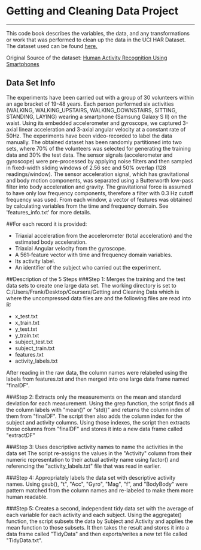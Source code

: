 # Getting and Cleaning Data Project
------------------------------------
This code book describes the variables, the data, and any transformations or work that was performed to clean up the data in the UCI HAR Dataset.
The dataset used can be found [here.](https://d396qusza40orc.cloudfront.net/getdata%2Fprojectfiles%2FUCI%20HAR%20Dataset.zip)

Original Source of the dataset: [Human Activity Recognition Using Smartphones](http://archive.ics.uci.edu/ml/datasets/Human+Activity+Recognition+Using+Smartphones)

## Data Set Info
The experiments have been carried out with a group of 30 volunteers within an age bracket of 19-48 years. Each person performed six activities (WALKING, WALKING_UPSTAIRS, WALKING_DOWNSTAIRS, SITTING, STANDING, LAYING) wearing a smartphone (Samsung Galaxy S II) on the waist. Using its embedded accelerometer and gyroscope, we captured 3-axial linear acceleration and 3-axial angular velocity at a constant rate of 50Hz. The experiments have been video-recorded to label the data manually. The obtained dataset has been randomly partitioned into two sets, where 70% of the volunteers was selected for generating the training data and 30% the test data. 
The sensor signals (accelerometer and gyroscope) were pre-processed by applying noise filters and then sampled in fixed-width sliding windows of 2.56 sec and 50% overlap (128 readings/window). The sensor acceleration signal, which has gravitational and body motion components, was separated using a Butterworth low-pass filter into body acceleration and gravity. The gravitational force is assumed to have only low frequency components, therefore a filter with 0.3 Hz cutoff frequency was used. From each window, a vector of features was obtained by calculating variables from the time and frequency domain. See 'features_info.txt' for more details. 

##For each record it is provided:
- Triaxial acceleration from the accelerometer (total acceleration) and the estimated body acceleration.
- Triaxial Angular velocity from the gyroscope. 
- A 561-feature vector with time and frequency domain variables. 
- Its activity label. 
- An identifier of the subject who carried out the experiment.

##Description of the 5 Steps
###Step 1: Merges the training and the test data sets to create one large data set.
The working directory is set to C:/Users/Frank/Desktop/Coursera/Getting and Cleaning Data which is where the uncompressed data files are and the following files are read into R:
- x_test.txt
- x_train.txt
- y_test.txt
- y_train.txt
- subject_test.txt
- subject_train.txt
- features.txt
- activity_labels.txt

After reading in the raw data, the column names were relabeled using the labels from features.txt and then merged into one large data frame named "finalDF".

###Step 2: Extracts only the measurements on the mean and standard deviation for each measurement.
Using the grep function, the script finds all the column labels with "mean()" or "std()" and returns the column index of them from "finalDF". The script then also adds the column index for the subject and activity columns. Using those indexes, the script then extracts those columns from "finalDF" and stores it into a new data frame called "extractDF"


###Step 3: Uses descriptive activity names to name the activities in the data set
The script re-assigns the values in the "Activity" column from their numeric representation to their actual activity name using factor() and referencing the "activity_labels.txt" file that was read in earlier.


###Step 4: Appropriately labels the data set with descriptive activity names. 
Using gsub(), "t", "Acc", "Gyro", "Mag", "f", and "BodyBody" were pattern matched from the column names and re-labeled to make them more human readable.


###Step 5: Creates a second, independent tidy data set with the average of each variable for each activity and each subject.
Using the aggregate() function, the script subsets the data by Subject and Activity and applies the mean function to those subsets. It then takes the result and stores it into a data frame called "TidyData" and then exports/writes a new txt file called "TidyData.txt".